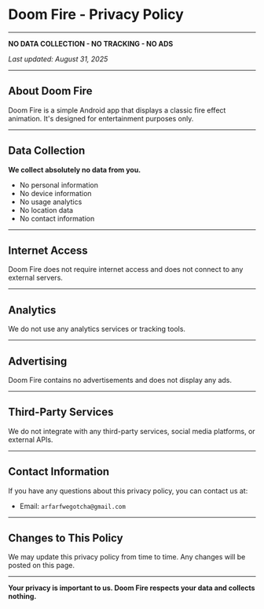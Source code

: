 # Doom Fire - Privacy Policy

---

**NO DATA COLLECTION - NO TRACKING - NO ADS**

_Last updated: August 31, 2025_

---

## About Doom Fire

Doom Fire is a simple Android app that displays a classic fire effect animation. It's designed for entertainment purposes only.

---

## Data Collection

**We collect absolutely no data from you.**

- No personal information
- No device information
- No usage analytics
- No location data
- No contact information

---

## Internet Access

Doom Fire does not require internet access and does not connect to any external servers.

---

## Analytics

We do not use any analytics services or tracking tools.

---

## Advertising

Doom Fire contains no advertisements and does not display any ads.

---

## Third-Party Services

We do not integrate with any third-party services, social media platforms, or external APIs.

---

## Contact Information

If you have any questions about this privacy policy, you can contact us at:

- Email: `arfarfwegotcha@gmail.com`

---

## Changes to This Policy

We may update this privacy policy from time to time. Any changes will be posted on this page.

---

**Your privacy is important to us. Doom Fire respects your data and collects nothing.**

